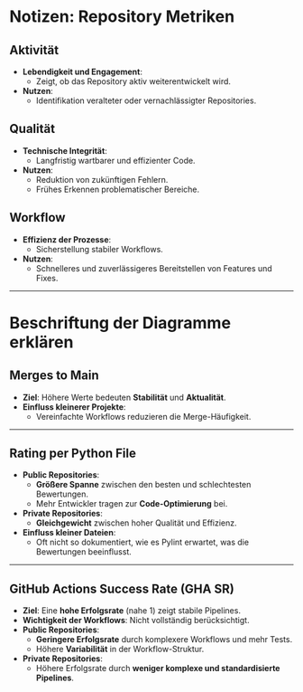 # Notizen: Repository Metriken

## **Aktivität**
- **Lebendigkeit und Engagement**:
  - Zeigt, ob das Repository aktiv weiterentwickelt wird.
- **Nutzen**:
  - Identifikation veralteter oder vernachlässigter Repositories.

## **Qualität**
- **Technische Integrität**:
  - Langfristig wartbarer und effizienter Code.
- **Nutzen**:
  - Reduktion von zukünftigen Fehlern.
  - Frühes Erkennen problematischer Bereiche.

## **Workflow**
- **Effizienz der Prozesse**:
  - Sicherstellung stabiler Workflows.
- **Nutzen**:
  - Schnelleres und zuverlässigeres Bereitstellen von Features und Fixes.

---
# Beschriftung der Diagramme erklären

## **Merges to Main**
- **Ziel**: Höhere Werte bedeuten **Stabilität** und **Aktualität**.
- **Einfluss kleinerer Projekte**:
  - Vereinfachte Workflows reduzieren die Merge-Häufigkeit.

---

## **Rating per Python File**
- **Public Repositories**:
  - **Größere Spanne** zwischen den besten und schlechtesten Bewertungen.
  - Mehr Entwickler tragen zur **Code-Optimierung** bei.
- **Private Repositories**:
  - **Gleichgewicht** zwischen hoher Qualität und Effizienz.
- **Einfluss kleiner Dateien**:
  - Oft nicht so dokumentiert, wie es Pylint erwartet, was die Bewertungen beeinflusst.

---

## **GitHub Actions Success Rate (GHA SR)**
- **Ziel**: Eine **hohe Erfolgsrate** (nahe 1) zeigt stabile Pipelines.
- **Wichtigkeit der Workflows**: Nicht vollständig berücksichtigt.
- **Public Repositories**:
  - **Geringere Erfolgsrate** durch komplexere Workflows und mehr Tests.
  - Höhere **Variabilität** in der Workflow-Struktur.
- **Private Repositories**:
  - Höhere Erfolgsrate durch **weniger komplexe und standardisierte Pipelines**.
